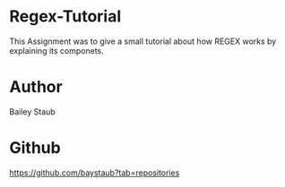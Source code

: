 # Regex-Tutorial

This Assignment was to give a small tutorial about how REGEX works by explaining its componets.

# Author

Bailey Staub

# Github

https://github.com/baystaub?tab=repositories
